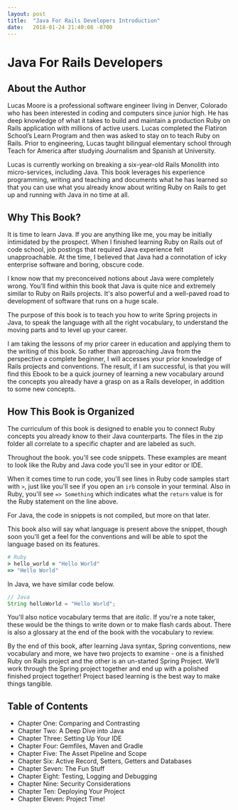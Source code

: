 ```yaml
---
layout: post
title:  "Java For Rails Developers Introduction"
date:   2018-01-24 21:40:08 -0700
---
```


# Java For Rails Developers

## About the Author

Lucas Moore is a professional software engineer living in Denver, Colorado who has been interested in coding and computers since junior high. He has deep knowledge of what it takes to build and maintain a production Ruby on Rails application with millions of active users. Lucas completed the Flatiron School’s Learn Program and then was asked to stay on to teach Ruby on Rails. Prior to engineering, Lucas taught bilingual elementary school through Teach for America after studying Journalism and Spanish at University.

Lucas is currently working on breaking a six-year-old Rails Monolith into micro-services, including Java. This book leverages his experience programming, writing and teaching and documents what he has learned so that you can use what you already know about writing Ruby on Rails to get up and running with Java in no time at all.

## Why This Book?
It is time to learn Java. If you are anything like me, you may be  initially intimidated by the prospect. When I finished learning Ruby on Rails out of code school, job postings that required Java experience felt unapproachable. At the time, I believed that Java had a connotation of icky enterprise software and boring, obscure code.

I know now that my preconceived notions about Java were completely wrong. You’ll find within this book that Java is quite nice and extremely similar to Ruby on Rails projects. It's also powerful and a well-paved road to development of software that runs on a huge scale.

The purpose of this book is to teach you how to write Spring projects in Java, to speak the language with all the right vocabulary, to understand the moving parts and to level up your career.

I am taking the lessons of my prior career in education and applying them to the writing of this book. So rather than approaching Java from the perspective a complete beginner, I will accesses your prior knowledge of Rails projects and conventions. The result, if I am successful, is that  you will find this Ebook to be a quick journey of learning a new vocabulary around the concepts you already have a grasp on as a Rails developer, in addition to some new concepts.

## How This Book is Organized
The curriculum of this book is designed to enable you to connect Ruby concepts you already know to their Java counterparts. The files in the zip folder all correlate to a specific chapter and are labeled as such.

Throughout the book. you'll see code snippets. These examples are meant to look like the Ruby and Java code you'll see in your editor or IDE.

When it comes time to run code, you'll see lines in Ruby code samples start with `>`, just like you'll see if you open an `irb` console in your terminal. Also in Ruby, you'll see `=> Something` which indicates what the `return` value is for the Ruby statement on the line above.

For Java, the code in snippets is not compiled, but more on that later.

This book also will say what language is present above the snippet, though soon you'll get a feel for the conventions and will be able to spot the language based on its features.

```ruby
# Ruby
> hello_world = "Hello World"
=> "Hello World"
```

In Java, we have similar code below.

```java
// Java
String helloWorld = "Hello World";
```

You'll also notice vocabulary terms that are *italic*. If you're a note taker, these would be the things to write down or to make flash cards about. There is also a glossary at the end of the book with the vocabulary to review.

By the end of this book, after learning Java syntax, Spring conventions, new vocabulary and more, we have two projects to examine - one is a finished Ruby on Rails project and the other is an un-started Spring Project. We’ll work through the Spring project together and end up with a polished finished project together! Project based learning is the best way to make things tangible.

## Table of Contents

* Chapter One: Comparing and Contrasting
* Chapter Two: A Deep Dive into Java
* Chapter Three: Setting Up Your IDE
* Chapter Four: Gemfiles, Maven and Gradle
* Chapter Five: The Asset Pipeline and Scope
* Chapter Six: Active Record, Setters, Getters and Databases
* Chapter Seven: The Fun Stuff
* Chapter Eight: Testing, Logging and Debugging
* Chapter Nine: Security Considerations
* Chapter Ten: Deploying Your Project
* Chapter Eleven: Project Time!
